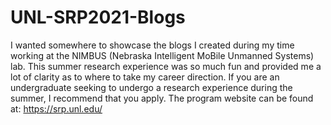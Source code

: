 # UNL-SRP2021-Blogs
I wanted somewhere to showcase the blogs I created during my time working at the NIMBUS (Nebraska Intelligent MoBile Unmanned Systems) lab. This summer research experience was so much fun and provided me a lot of clarity as to where to take my career direction. If you are an undergraduate seeking to undergo a research experience during the summer, I recommend that you apply. The program website can be found at: https://srp.unl.edu/
